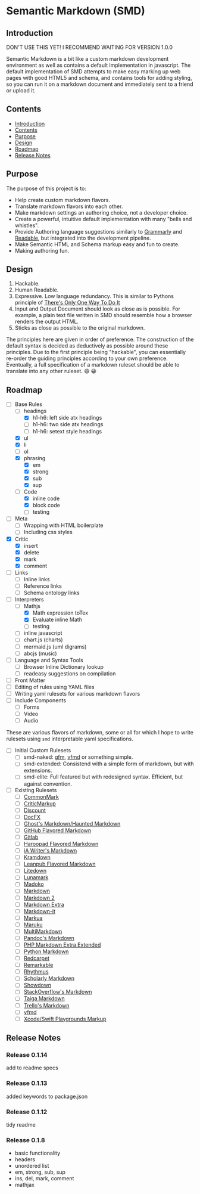 # Semantic Markdown (SMD)

## Introduction

DON'T USE THIS YET! I RECOMMEND WAITING FOR VERSION 1.0.0

Semantic Markdown is a bit like a custom markdown development environment as well as contains a default implementation in javascript. The default implementation of SMD attempts to make easy marking up web pages with good HTML5 and schema, and contains tools for adding styling, so you can run it on a markdown document and immediately sent to a friend or upload it.

## Contents

* [Introduction](#introduction)
* [Contents](#contents)
* [Purpose](#purpose)
* [Design](#design)
* [Roadmap](#roadmap)
* [Release Notes](#release-notes)

## Purpose

The purpose of this project is to:

* Help create custom markdown flavors.
* Translate markdown flavors into each other.
* Make markdown settings an authoring choice, not a developer choice.
* Create a powerful, intuitive default implementation with many "bells and whistles".
* Provide Authoring language suggestions similarly to [Grammarly][] and [Readable][], but integrated into the development pipeline.
* Make Semantic HTML and Schema markup easy and fun to create.
* Making authoring fun.

## Design 

1. Hackable.
2. Human Readable.
3. Expressive. Low language redundancy. This is similar to Pythons principle of [There's Only One Way To Do It][TOOWTDI]
4. Input and Output Document should look as close as is possible. For example, a plain text file written in SMD should resemble how a browser renders the output HTML.
5. Sticks as close as possible to the original markdown.

The principles here are given in order of preference. The construction of the default syntax is decided as deductively as possible around these principles. Due to the first principle being "hackable", you can essentially re-order the guiding principles according to your own preference. Eventually, a full specification of a markdown ruleset should be able to translate into any other ruleset. :smile: :grinning:

## Roadmap

- [ ] Base Rules
  - [ ] headings
    - [x] h1-h6: left side atx headings
    - [ ] h1-h6: two side atx headings
    - [ ] h1-h6: setext style headings
  - [x] ul
  - [x] li
  - [ ] ol
  - [x] phrasing
    - [x] em
    - [x] strong
    - [x] sub
    - [x] sup
  - [ ] Code
    - [x] inline code
    - [x] block code
    - [ ] testing
- [ ] Meta
  - [ ] Wrapping with HTML boilerplate
  - [ ] Including css styles
- [x] Critic
  - [x] insert
  - [x] delete
  - [x] mark
  - [x] comment
- [ ] Links
  - [ ] Inline links
  - [ ] Reference links
  - [ ] Schema ontology links
- [ ] Interpreters
  - [ ] Mathjs
    - [x] Math expression toTex
    - [x] Evaluate inline Math
    - [ ] testing
  - [ ] inline javascript
  - [ ] chart.js (charts)
  - [ ] mermaid.js (uml digrams)
  - [ ] abcjs (music)
- [ ] Language and Syntax Tools
  - [ ] Browser Inline Dictionary lookup
  - [ ] readeasy suggestions on compilation
- [ ] Front Matter
- [ ] Editing of rules using YAML files
- [ ] Writing yaml rulesets for various markdown flavors
- [ ] Include Components
  - [ ] Forms
  - [ ] Video
  - [ ] Audio

These are various flavors of markdown, some or all for which I hope to write rulesets using `smd` interpretable yaml specifications.
- [ ] Initial Custom Rulesets
  - [ ] smd-naked: [gfm][], [vfmd][] or something simple.
  - [ ] smd-extended: Consistend with a simple form of markdown, but with extensions.
  - [ ] smd-elite: Full featured but with redesigned syntax. Efficient, but against convention.
- [ ] Existing Rulesets
  - [ ] [CommonMark](http://spec.commonmark.org/)
  - [ ] [CriticMarkup](http://criticmarkup.com/spec.php)
  - [ ] [Discount](http://www.pell.portland.or.us/~orc/Code/discount/#Language.extensions)
  - [ ] [DocFX](https://dotnet.github.io/docfx/index.html)
  - [ ] [Ghost's Markdown/Haunted Markdown](https://github.com/TryGhost/Ghost/wiki/Future-of-Markdown#features)
  - [ ] [GitHub Flavored Markdown](https://help.github.com/articles/github-flavored-markdown/)
  - [ ] [Gitlab](https://gitlab.com/help/user/markdown.md)
  - [ ] [Haroopad Flavored Markdown](http://pad.haroopress.com/page.html?f=haroopad-flavored-markdown)
  - [ ] [iA Writer's Markdown](https://ia.net/writer/support/general/markdown-guide)
  - [ ] [Kramdown](http://kramdown.gettalong.org/quickref.html)
  - [ ] [Leanpub Flavored Markdown](https://leanpub.com/help/manual#leanpub-auto-markdown-extensions-in-leanpub)
  - [ ] [Litedown](http://s9etextformatter.readthedocs.org/Plugins/Litedown/Synopsis/)
  - [ ] [Lunamark](http://jgm.github.io/lunamark/lunamark.1.html)
  - [ ] [Madoko](http://research.microsoft.com/en-us/um/people/daan/madoko/doc/reference.html)
  - [ ] [Markdown](http://daringfireball.net/projects/markdown/syntax)
  - [ ] [Markdown 2](https://markdown2.github.io/docs/home.html)
  - [ ] [Markdown Extra](https://michelf.ca/projects/php-markdown/extra/)
  - [ ] [Markdown-it](https://github.com/markdown-it/markdown-it#syntax-extensions)
  - [ ] [Markua](https://leanpub.com/markua/read)
  - [ ] [Maruku](http://maruku.rubyforge.org/maruku.html)
  - [ ] [MultiMarkdown](http://fletcher.github.io/MultiMarkdown-4/)
  - [ ] [Pandoc's Markdown](http://pandoc.org/README.html#pandocs-markdown)
  - [ ] [PHP Markdown Extra Extended](https://github.com/egil/php-markdown-extra-extended)
  - [ ] [Python Markdown](http://pythonhosted.org/Markdown/extensions/)
  - [ ] [Redcarpet](https://github.com/vmg/redcarpet)
  - [ ] [Remarkable](https://github.com/jonschlinkert/remarkable#syntax-extensions)
  - [ ] [Rhythmus](http://rhythmus.be/building-a-magazine/#extending-markdown)
  - [ ] [Scholarly Markdown](http://scholarlymarkdown.com/Scholarly-Markdown-Guide.html)
  - [ ] [Showdown](https://github.com/showdownjs/showdown/wiki/Known-Differences-in-Output)
  - [ ] [StackOverflow's Markdown](http://stackoverflow.com/editing-help)
  - [ ] [Taiga Markdown](https://tree.taiga.io/support/misc/taiga-markdown-syntax/)
  - [ ] [Trello's Markdown](http://help.trello.com/article/821-using-markdown-in-trello)
  - [ ] [vfmd](http://www.vfmd.org/vfmd-spec/syntax)
  - [ ] [Xcode/Swift Playgrounds Markup](https://developer.apple.com/library/ios/documentation/Xcode/Reference/xcode_markup_formatting_ref/index.html#//apple_ref/doc/uid/TP40016497)

[mathjs]: <https://mathjs.org> "mathjs"
[mathjax]: <https://mathjax.org> "mathjax"
[abcjs]: <https://abcjs.net> "abcjs"
[original markdown]: <https://daringfireball.net/projects/markdown/syntax> "the original markdown"
[vfmd]: <https://www.vfmd.org/> "Vanilla Flavored Markdown"
[TOOWTDI]: <https://wiki.python.org/moin/TOOWTDI>
[Grammarly]: <https://www.grammarly.com> "grammarly.com"
[Readable]: <https://readable.com> "readable.com"
[gfm]: <https://github.github.com/gfm/> "Github Flavored Markdown"

## Release Notes

### Release 0.1.14

add to readme specs

### Release 0.1.13

added keywords to package.json

### Release 0.1.12

tidy readme

### Release 0.1.8

* basic functionality
* headers
* unordered list
* em, strong, sub, sup
* ins, del, mark, comment
* mathjax
